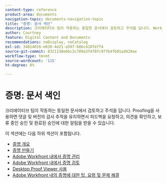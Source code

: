 ```yaml
---
content-type: reference
product-area: documents
navigation-topic: documents-navigation-topic
title: "증명: 문서 색인"
description: 크리에이티브 팀이 작동하는 동일한 문서에서 검토하고 주석을 답니다. Workfront Proofing을 사용하면 댓글 및 버전에 대한 감사 추적을 유지하면서 피드백을 요청하고, 댓글을 확인하고, 보류 및 완료된 승인에 대한 알림을 받을 수 있습니다.
author: Courtney
feature: Digital Content and Documents
recommendations: noDisplay, noCatalog
exl-id: 34814016-e030-4e21-a597-686c4107eff4
source-git-commit: 8321138e6bc2c789a3f4f0fc97fb4fb01ad429ae
workflow-type: tm+mt
source-wordcount: '115'
ht-degree: 0%

---
```


# 증명: 문서 색인

<!-- Audited: 12/2023 -->

크리에이티브 팀이 작동하는 동일한 문서에서 검토하고 주석을 답니다. Proofing을 사용하면 댓글 및 버전의 감사 추적을 유지하면서 피드백을 요청하고, 의견을 확인하고, 보류 중인 승인 및 완료된 승인에 대한 알림을 받을 수 있습니다.

이 섹션에는 다음 하위 섹션이 포함됩니다.

* [증명 개요](../../review-and-approve-work/proofing/proofing-overview/proofing-basics.md)
* [증명 만들기](../../review-and-approve-work/proofing/creating-proofs-within-workfront/create-proofs-in-wf.md)
* [Adobe Workfront 내에서 증명 관리](../../review-and-approve-work/proofing/managing-proofs-within-workfront/manage-proofs-in-wf.md)
* [Adobe Workfront 내에서 증명 검토](../../review-and-approve-work/proofing/reviewing-proofs-within-workfront/review-proofs-in-wf.md)
* [Desktop Proof Viewer 사용](/help/quicksilver/review-and-approve-work/proofing/use-the-desktop-proofing-viewer/use-desktop-proofing-viewer.md)
* [Adobe Workfront 내의 증명에 대한 팁, 요령 및 문제 해결](../../review-and-approve-work/proofing/tips-tricks-and-troubleshooting/tips-tricks-troubleshooting-proofing.md)
